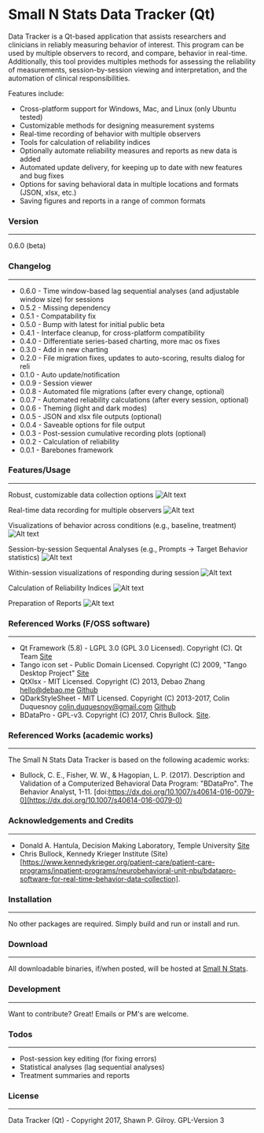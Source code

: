 # Small N Stats Data Tracker (Qt)

Data Tracker is a Qt-based application that assists researchers and clinicians in reliably measuring behavior of interest. This program can be used by multiple observers to record, and compare, behavior in real-time. Additionally, this tool provides multiples methods for assessing the reliability of measurements, session-by-session viewing and interpretation, and the automation of clinical responsibilities.

Features include:
  - Cross-platform support for Windows, Mac, and Linux (only Ubuntu tested)
  - Customizable methods for designing measurement systems
  - Real-time recording of behavior with multiple observers
  - Tools for calculation of reliability indices
  - Optionally automate reliability measures and reports as new data is added
  - Automated update delivery, for keeping up to date with new features and bug fixes
  - Options for saving behavioral data in multiple locations and formats (JSON, xlsx, etc.)
  - Saving figures and reports in a range of common formats

### Version
------
0.6.0 (beta)

### Changelog
------
 * 0.6.0 - Time window-based lag sequential analyses (and adjustable window size) for sessions
 * 0.5.2 - Missing dependency
 * 0.5.1 - Compatability fix
 * 0.5.0 - Bump with latest for initial public beta
 * 0.4.1 - Interface cleanup, for cross-platform compatibility
 * 0.4.0 - Differentiate series-based charting, more mac os fixes
 * 0.3.0 - Add in new charting
 * 0.2.0 - File migration fixes, updates to auto-scoring, results dialog for reli
 * 0.1.0 - Auto update/notification
 * 0.0.9 - Session viewer
 * 0.0.8 - Automated file migrations (after every change, optional)
 * 0.0.7 - Automated reliability calculations (after every session, optional)
 * 0.0.6 - Theming (light and dark modes)
 * 0.0.5 - JSON and xlsx file outputs (optional)
 * 0.0.4 - Saveable options for file output
 * 0.0.3 - Post-session cumulative recording plots (optional)
 * 0.0.2 - Calculation of reliability
 * 0.0.1 - Barebones framework

### Features/Usage
------
Robust, customizable data collection options
![Alt text](screencaps/SessionDesigner.png?raw=true "Session Designer")

Real-time data recording for multiple observers
![Alt text](screencaps/RecordingWindow.png?raw=true "Recording Window")

Visualizations of behavior across conditions (e.g., baseline, treatment)
![Alt text](screencaps/EvaluationViewer.png?raw=true "Evaluation Viewer")

Session-by-session Sequental Analyses (e.g., Prompts -> Target Behavior statistics)
![Alt text](screencaps/SequentialAnalyses.png?raw=true "Sequential Analyses")

Within-session visualizations of responding during session
![Alt text](screencaps/SessionViewer.png?raw=true "Session Viewer")

Calculation of Reliability Indices
![Alt text](screencaps/Reliability.png?raw=true "Reliability Calculator")

Preparation of Reports
![Alt text](screencaps/Report.png?raw=true "Evaluation Reports")

### Referenced Works (F/OSS software)
------
 * Qt Framework (5.8) - LGPL 3.0 (GPL 3.0 Licensed). Copyright (C). Qt Team [Site](https://www.qt.io/)
 * Tango icon set - Public Domain Licensed. Copyright (C) 2009, "Tango Desktop Project" [Site](http://tango.freedesktop.org/Tango_Desktop_Project)
 * QtXlsx - MIT Licensed. Copyright (C) 2013, Debao Zhang <hello@debao.me> [Github](https://github.com/dbzhang800/QtXlsxWriter)
 * QDarkStyleSheet - MIT Licensed. Copyright (C) 2013-2017, Colin Duquesnoy <colin.duquesnoy@gmail.com> [Github](https://github.com/ColinDuquesnoy/QDarkStyleSheet)
 * BDataPro - GPL-v3. Copyright (C) 2017, Chris Bullock. [Site](https://www.kennedykrieger.org/patient-care/patient-care-programs/inpatient-programs/neurobehavioral-unit-nbu/bdatapro-software-for-real-time-behavior-data-collection).

### Referenced Works (academic works)
------
The Small N Stats Data Tracker is based on the following academic works:

 * Bullock, C. E., Fisher, W. W., & Hagopian, L. P. (2017). Description and Validation of a Computerized Behavioral Data Program: "BDataPro". The Behavior Analyst, 1-11. [doi:https://dx.doi.org/10.1007/s40614-016-0079-0](https://dx.doi.org/10.1007/s40614-016-0079-0)

### Acknowledgements and Credits
------
 * Donald A. Hantula, Decision Making Laboratory, Temple University [Site](http://astro.temple.edu/~hantula/)
 * Chris Bullock, Kennedy Krieger Institute (Site)[https://www.kennedykrieger.org/patient-care/patient-care-programs/inpatient-programs/neurobehavioral-unit-nbu/bdatapro-software-for-real-time-behavior-data-collection].

### Installation
------
No other packages are required. Simply build and run or install and run.

### Download
------
All downloadable binaries, if/when posted, will be hosted at [Small N Stats](http://www.smallnstats.com).

### Development
------
Want to contribute? Great! Emails or PM's are welcome.

### Todos
------
 - Post-session key editing (for fixing errors)
 - Statistical analyses (lag sequential analyses)
 - Treatment summaries and reports

### License
----
Data Tracker (Qt) - Copyright 2017, Shawn P. Gilroy. GPL-Version 3
